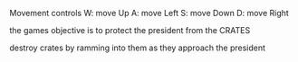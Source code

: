 Movement controls
W: move Up
A: move Left
S: move Down
D: move Right

the games objective is to protect the president from the CRATES

destroy crates by ramming into them as they approach the president
